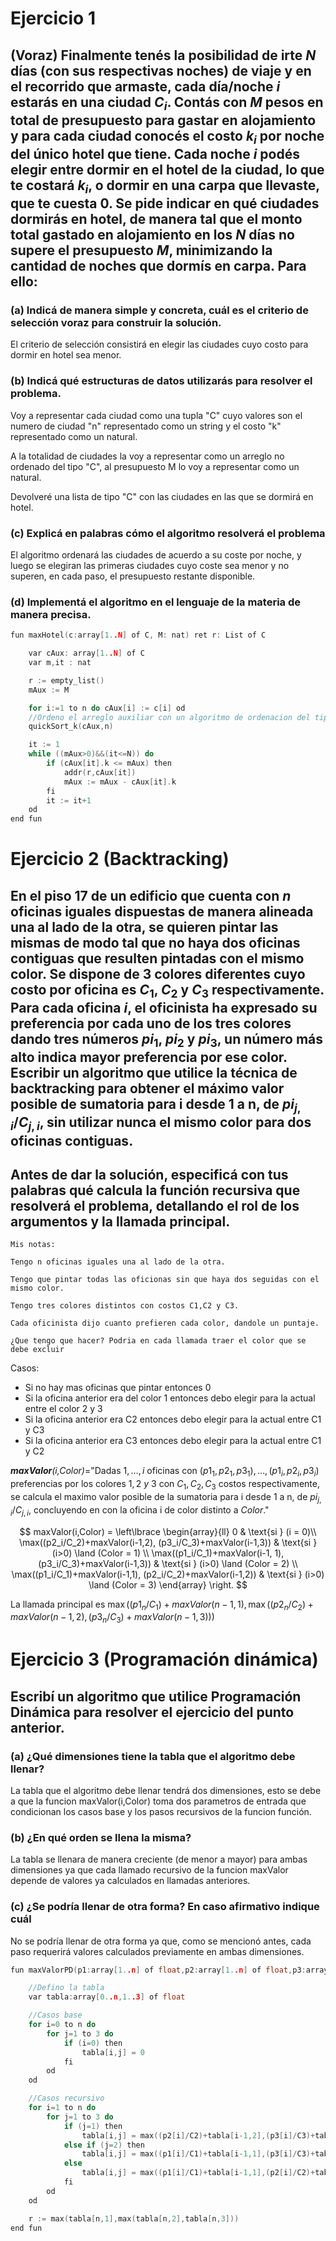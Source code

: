 # Ejercicio 1

## (Voraz) Finalmente tenés la posibilidad de irte $N$ días (con sus respectivas noches) de viaje y en el recorrido que armaste, cada día/noche $i$ estarás en una ciudad $C_i$. Contás con $M$ pesos en total de presupuesto para gastar en alojamiento y para cada ciudad conocés el costo $k_i$ por noche del único hotel que tiene. Cada noche $i$ podés elegir entre dormir en el hotel de la ciudad, lo que te costará $k_i$, o dormir en una carpa que llevaste, que te cuesta $0$. Se pide indicar en qué ciudades dormirás en hotel, de manera tal que el monto total gastado en alojamiento en los $N$ días no supere el presupuesto $M$, minimizando la cantidad de noches que dormís en carpa. Para ello:

### (a) Indicá de manera simple y concreta, cuál es el criterio de selección voraz para construir la solución.

El criterio de selección consistirá en elegir las ciudades cuyo costo para dormir en hotel sea menor.

### (b) Indicá qué estructuras de datos utilizarás para resolver el problema.

Voy a representar cada ciudad como una tupla "C" cuyo valores son el numero de ciudad "n" representado como un string y el costo "k" representado como un natural.

A la totalidad de ciudades la voy a representar como un arreglo no ordenado del tipo "C", al presupuesto M lo voy a representar como un natural.

Devolveré una lista de tipo "C" con las ciudades en las que se dormirá en hotel.

### (c) Explicá en palabras cómo el algoritmo resolverá el problema

El algoritmo ordenará las ciudades de acuerdo a su coste por noche, y luego se elegiran las primeras ciudades cuyo coste sea menor y no superen, en cada paso, el presupuesto restante disponible.

### (d) Implementá el algoritmo en el lenguaje de la materia de manera precisa.

````C
fun maxHotel(c:array[1..N] of C, M: nat) ret r: List of C

    var cAux: array[1..N] of C
    var m,it : nat

    r := empty_list()
    mAux := M

    for i:=1 to n do cAux[i] := c[i] od
    //Ordeno el arreglo auxiliar con un algoritmo de ordenacion del tipo quick sort la posicion 1 hasta la n del arreglo de acuerdo al parametro k de la tupla C de menor a mayor. No implementaré el algoritmo.
    quickSort_k(cAux,n)

    it := 1
    while ((mAux>0)&&(it<=N)) do
        if (cAux[it].k <= mAux) then
            addr(r,cAux[it])
            mAux := mAux - cAux[it].k
        fi
        it := it+1
    od
end fun
````

# Ejercicio 2 (Backtracking)

## En el piso 17 de un edificio que cuenta con $n$ oficinas iguales dispuestas de manera alineada una al lado de la otra, se quieren pintar las mismas de modo tal que no haya dos oficinas contiguas que resulten pintadas con el mismo color. Se dispone de 3 colores diferentes cuyo costo por oficina es $C_1$, $C_2$ y $C_3$ respectivamente. Para cada oficina $i$, el oficinista ha expresado su preferencia por cada uno de los tres colores dando tres números $pi_1$, $pi_2$ y $pi_3$, un número más alto indica mayor preferencia por ese color. Escribir un algoritmo que utilice la técnica de backtracking para obtener el máximo valor posible de sumatoria para i desde 1 a n, de $pi_{j,i}$/$C_{j,i}$, sin utilizar nunca el mismo color para dos oficinas contiguas. 
## Antes de dar la solución, especificá con tus palabras qué calcula la función recursiva que resolverá el problema, detallando el rol de los argumentos y la llamada principal.

````
Mis notas:

Tengo n oficinas iguales una al lado de la otra.

Tengo que pintar todas las oficionas sin que haya dos seguidas con el mismo color.

Tengo tres colores distintos con costos C1,C2 y C3.

Cada oficinista dijo cuanto prefieren cada color, dandole un puntaje.

¿Que tengo que hacer? Podria en cada llamada traer el color que se debe excluir
````

Casos:
*   Si no hay mas oficinas que pintar entonces 0
*   Si la oficina anterior era del color 1 entonces debo elegir para la actual entre el color 2 y 3
*   Si la oficina anterior era C2 entonces debo elegir para la actual entre C1 y C3
*   Si la oficina anterior era C3 entonces debo elegir para la actual entre C1 y C2

***maxValor**(i,Color)*="Dadas $1,\dots,i$ oficinas con $(p1_1,p2_1,p3_1),\dots,(p1_i,p2_i,p3_i)$ preferencias por los colores $1,2\ y \ 3$ con $C_1,C_2,C_3$ costos respectivamente, se calcula el maximo valor posible de la sumatoria para i desde 1 a n, de $pi_{j,i}$/$C_{j,i}$, concluyendo en con la oficina i de color distinto a $Color$."

$$
maxValor(i,Color) =
\left\lbrace
\begin{array}{ll}
0 & \text{si } (i = 0)\\
\max((p2_i/C_2)+maxValor(i-1,2), (p3_i/C_3)+maxValor(i-1,3)) & \text{si } (i>0) \land (Color = 1) \\
\max((p1_i/C_1)+maxValor(i-1, 1), (p3_i/C_3)+maxValor(i-1,3)) & \text{si } (i>0) \land (Color = 2) \\
\max((p1_i/C_1)+maxValor(i-1,1), (p2_i/C_2)+maxValor(i-1,2)) & \text{si } (i>0) \land (Color = 3)
\end{array}
\right.
$$

La llamada principal es $\max((p1_n/C_1)+maxValor(n-1,1),\max((p2_n/C_2)+maxValor(n-1,2),(p3_n/C_3)+maxValor(n-1,3)))$

# Ejercicio 3 (Programación dinámica)

##  Escribí un algoritmo que utilice Programación Dinámica para resolver el ejercicio del punto anterior.

### (a) ¿Qué dimensiones tiene la tabla que el algoritmo debe llenar?

La tabla que el algoritmo debe llenar tendrá dos dimensiones, esto se debe a que la funcion maxValor(i,Color) toma dos parametros de entrada que condicionan los casos base y los pasos recursivos de la funcion función.

### (b) ¿En qué orden se llena la misma?

La tabla se llenara de manera creciente (de menor a mayor) para ambas dimensiones ya que cada llamado recursivo de la funcion maxValor depende de valores ya calculados en llamadas anteriores.

### (c) ¿Se podría llenar de otra forma? En caso afirmativo indique cuál

No se podría llenar de otra forma ya que, como se mencionó antes, cada paso requerirá valores calculados previamente en ambas dimensiones.

````C
fun maxValorPD(p1:array[1..n] of float,p2:array[1..n] of float,p3:array[1..n] of float,C1: float,C2: float, C3: float) ret r: float

    //Defino la tabla
    var tabla:array[0..n,1..3] of float

    //Casos base
    for i=0 to n do
        for j=1 to 3 do
            if (i=0) then
                tabla[i,j] = 0
            fi
        od
    od

    //Casos recursivo
    for i=1 to n do
        for j=1 to 3 do
            if (j=1) then
                tabla[i,j] = max((p2[i]/C2)+tabla[i-1,2],(p3[i]/C3)+tabla[i-1,3])
            else if (j=2) then
                tabla[i,j] = max((p1[i]/C1)+tabla[i-1,1],(p3[i]/C3)+tabla[i-1,3])
            else
                tabla[i,j] = max((p1[i]/C1)+tabla[i-1,1],(p2[i]/C2)+tabla[i-1,2])
            fi
        od
    od

    r := max(tabla[n,1],max(tabla[n,2],tabla[n,3]))
end fun
````        
